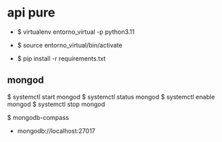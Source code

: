 # api pure

* $ virtualenv entorno_virtual -p python3.11
* $ source entorno_virtual/bin/activate

* $ pip install -r requirements.txt

## mongod
$ systemctl start mongod
$ systemctl status mongod
$ systemctl enable mongod
$ systemctl stop mongod

$ mongodb-compass

- mongodb://localhost:27017

